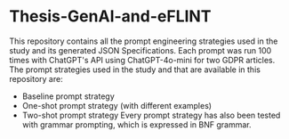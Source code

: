 # Thesis-GenAI-and-eFLINT

This repository contains all the prompt engineering strategies used in the study and its generated JSON Specifications. 
Each prompt was run 100 times with ChatGPT's API using ChatGPT-4o-mini for two GDPR articles. 
The prompt strategies used in the study and that are available in this repository are:
- Baseline prompt strategy
- One-shot prompt strategy (with different examples)
- Two-shot prompt strategy
Every prompt strategy has also been tested with grammar prompting, which is expressed in BNF grammar. 


